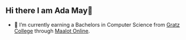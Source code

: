 ## Hi there I am Ada May👋

- 🔭 I’m currently earning a Bachelors in Computer Science from [Gratz College](https://www.gratz.edu/) through [Maalot Online](https://maalot.nevey.org/).

<!--
**ada-may/ada-may** is a ✨ _special_ ✨ repository because its `README.md` (this file) appears on your GitHub profile.

Here are some ideas to get you started:

- 🌱 I’m currently learning ...
- 👯 I’m looking to collaborate on ...
- 🤔 I’m looking for help with ...
- 💬 Ask me about ...
- 📫 How to reach me: ...
- 😄 Pronouns: ...
- ⚡ Fun fact: ...
-->
